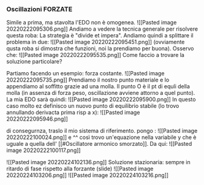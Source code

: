 ### Oscillazioni FORZATE
Simile a prima, ma stavolta l'EDO non è omogenea.
![[Pasted image 20220222095306.png]]
Andiamo a vedere la tecnica generale per risolvere questa roba:
La strategia è "divide et impera". Andiamo quindi a splittare il problema in due:
![[Pasted image 20220222095451.png]]
(ovviamente qusta roba si dimostra che funzioni, noi la prendiamo per buona).
Osservo che:
![[Pasted image 20220222095535.png]]
Come faccio a trovare la soluzione particolare?

Partiamo facendo un esempio: forza costante.
![[Pasted image 20220222095735.png]]
Prendiamo il nostro punto materiale e lo appendiamo al soffitto grazie ad una molla.
Il punto O è il pt di equli della molla (in assenza di forza peso, oscillazione avviene attorno a quel punto).
La mia EDO sarà quindi:
![[Pasted image 20220222095900.png]]
In questo caso molto ez definisco un nuovo punto di equilibrio stabile (lo trovo annullando derivacta prima risp a x):
![[Pasted image 20220222095946.png]]

di consegurnza, traslo il mio sistema di riferimento. pongo :
![[Pasted image 20220222100024.png]]
e ^^ così trovo un'equazione nella variabile y che è uguale a quella dell' [[#Oscillatore armonico smorzato]].  Da qui:
![[Pasted image 20220222100117.png]]

![[Pasted image 20220224102136.png]]
Soluzione stazionaria: sempre in ritardo di fase rispetto alla forzante (slide)
![[Pasted image 20220224103206.png]]
![[Pasted image 20220224103216.png]]
